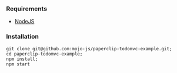 ### Requirements

- [NodeJS](http://nodejs.org)

### Installation

```
git clone git@github.com:mojo-js/paperclip-todomvc-example.git;
cd paperclip-todomvc-example;
npm install;
npm start
```
